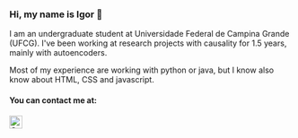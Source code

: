 ### Hi, my name is Igor 👋

I am an undergraduate student at Universidade Federal de Campina Grande (UFCG). I've been working at research projects with causality
for 1.5 years, mainly with autoencoders. 

Most of my experience are working with python or java, but I know also know about HTML, CSS and javascript.

#### You can contact me at: 
[<img src="https://img.shields.io/badge/Gmail-D14836?style=for-the-badge&logo=gmail&logoColor=white" height="23" title="Gmail" />](mailto:igor.correia.silva@ccc.ufcg.edu.br)
